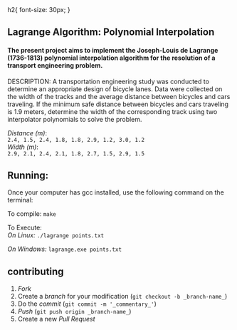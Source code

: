 <!DOCTYPE html>
<html>
      <head> 
            h2{
               font-size: 30px;   
            }
            <h2> Lagrange Algorithm: Polynomial Interpolation </h2>
            <h4> The present project aims to implement the Joseph-Louis de Lagrange (1736-1813) polynomial                                    interpolation algorithm for the resolution of a transport engineering problem.</h4>
      </head>
      <body>
            <p> 
            DESCRIPTION: A transportation engineering study was conducted to determine an appropriate design of bicycle                   lanes. Data were collected on the width of the tracks and the average distance between bicycles and cars                     traveling. If the minimum safe distance between bicycles and cars traveling is 1.9 meters, determine the                     width of the corresponding track using two interpolator polynomials to solve the problem. </ p>
      </body>
</html>

_Distance (m)_: <br />
`2.4, 1.5, 2.4, 1.8, 1.8, 2.9, 1.2, 3.0, 1.2` <br />
_Width (m)_: <br />
`2.9, 2.1, 2.4, 2.1, 1.8, 2.7, 1.5, 2.9, 1.5` 


## Running:

Once your computer has gcc installed, use the following command on the terminal:

To compile:
      `make`
      
To Execute:      
   _On Linux:_ `./lagrange points.txt`
            
   _On Windows:_ `lagrange.exe points.txt` 
           

## contributing
1. _Fork_ <br />
2. Create a _branch_ for your modification (`git checkout -b _branch-name_`) <br />
3. Do the _commit_ (`git commit -m '_commentary_'`) <br />
4. _Push_ (`git push origin _branch-name_`) <br />
5. Create a new _Pull Request_ <br />



